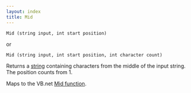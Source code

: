 ```yaml
---
layout: index
title: Mid
---
```


    Mid (string input, int start position)

or

    Mid (string input, int start position, int character count)

Returns a [string](../../../types/string.html) containing characters from the middle of the input string. The position counts from 1.

Maps to the VB.net [Mid function](http://msdn.microsoft.com/en-us/library/05e63829(v=VS.90).aspx).
